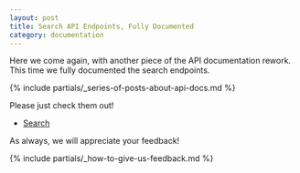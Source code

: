 ```yaml
---
layout: post
title: Search API Endpoints, Fully Documented
category: documentation
---
```


Here we come again, with another piece of the API documentation rework.
This time we fully documented the search endpoints.

{% include partials/_series-of-posts-about-api-docs.md %}

Please just check them out!

* [Search](https://api.opensuse.org/apidocs/#/Search)

As always, we will appreciate your feedback!

{% include partials/_how-to-give-us-feedback.md %}
